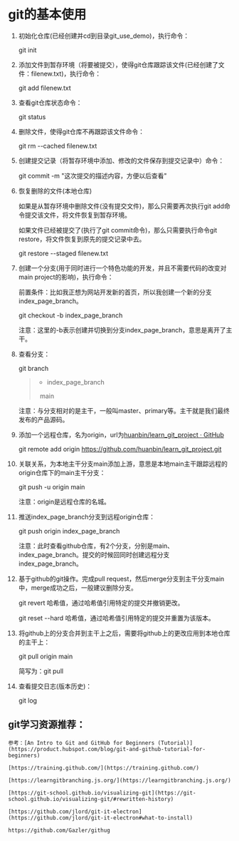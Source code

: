 # git的基本使用

1. 初始化仓库(已经创建并cd到目录git_use_demo)，执行命令： 
   
   git init

2. 添加文件到暂存环境（将要被提交），使得git仓库跟踪该文件(已经创建了文件：filenew.txt)，执行命令：
   
   git add filenew.txt

3. 查看git仓库状态命令：
   
   git status

4. 删除文件，使得git仓库不再跟踪该文件命令：
   
   git rm --cached filenew.txt

5. 创建提交记录（将暂存环境中添加、修改的文件保存到提交记录中）命令：
   
   git commit -m "这次提交的描述内容，方便以后查看"

6. 恢复删除的文件(本地仓库)
   
   如果是从暂存环境中删除文件(没有提交文件)，那么只需要再次执行git add命令提交该文件，将文件恢复到暂存环境。
   
   如果文件已经被提交了(执行了git commit命令)，那么只需要执行命令git restore，将文件恢复到原先的提交记录中去。
   
   git restore --staged filenew.txt

7. 创建一个分支(用于同时进行一个特色功能的开发，并且不需要代码的改变对main project的影响)，执行命令：
   
   前置条件：比如我正想为网站开发新的首页，所以我创建一个新的分支index_page_branch。
   
   git checkout -b index_page_branch
   
   注意：这里的-b表示创建并切换到分支index_page_branch，意思是离开了主干。

8. 查看分支：
   
   git branch
   
   > * index_page_branch
   > 
   >   main
   
   注意：与分支相对的是主干，一般叫master、primary等。主干就是我们最终发布的产品源码。

9. 添加一个远程仓库，名为origin，url为[huanbin/learn_git_project · GitHub](https://github.com/huanbin/learn_git_project.git)
   
   git remote add origin https://github.com/huanbin/learn_git_project.git

10. 关联关系，为本地主干分支main添加上游，意思是本地main主干跟踪远程的origin仓库下的main主干分支：
    
    git push -u origin main
    
    注意：origin是远程仓库的名城。

11. 推送index_page_branch分支到远程origin仓库：
    
    git push origin index_page_branch
    
    注意：此时查看github仓库，有2个分支，分别是main、index_page_branch。提交的时候回同时创建远程分支index_page_branch。

12. 基于github的git操作。完成pull request，然后merge分支到主干分支main中，merge成功之后，一般建议删除分支。
    
    git revert 哈希值，通过哈希值引用特定的提交并撤销更改。
    
    git reset --hard 哈希值，通过哈希值引用特定的提交并重置为该版本。

13. 将github上的分支合并到主干上之后，需要将github上的更改应用到本地仓库的主干上：
    
    git pull origin main
    
    简写为：git pull

14. 查看提交日志(版本历史)：
    
    git log
    
    

## git学习资源推荐：

    参考：[An Intro to Git and GitHub for Beginners (Tutorial)](https://product.hubspot.com/blog/git-and-github-tutorial-for-beginners)
    
    [https://training.github.com/](https://training.github.com/)
    
    [https://learngitbranching.js.org/](https://learngitbranching.js.org/)
    
    [https://git-school.github.io/visualizing-git](https://git-school.github.io/visualizing-git/#rewritten-history)
    
    [https://github.com/jlord/git-it-electron](https://github.com/jlord/git-it-electron#what-to-install)
    
    https://github.com/Gazler/githug
    
     


